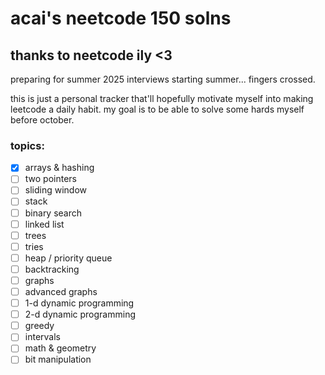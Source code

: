# acai's neetcode 150 solns

## thanks to neetcode ily <3

preparing for summer 2025 interviews starting summer... fingers crossed. 

this is just a personal tracker that'll hopefully motivate myself into making leetcode a daily habit. my goal is to be able to solve some hards myself before october. 

### topics:

- [x] arrays & hashing
- [ ] two pointers
- [ ] sliding window
- [ ] stack
- [ ] binary search
- [ ] linked list
- [ ] trees
- [ ] tries
- [ ] heap / priority queue
- [ ] backtracking
- [ ] graphs
- [ ] advanced graphs
- [ ] 1-d dynamic programming
- [ ] 2-d dynamic programming
- [ ] greedy
- [ ] intervals
- [ ] math & geometry
- [ ] bit manipulation

